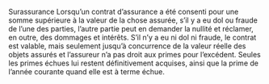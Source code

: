Surassurance
Lorsqu’un contrat d’assurance a été consenti pour une somme supérieure à la valeur de la chose assurée, s’il y a eu dol ou fraude de l’une des parties, l’autre partie peut en demander la nullité et réclamer, en outre, des dommages et intérêts.
S’il n’y a eu ni dol ni fraude, le contrat est valable, mais seulement jusqu’à concurrence de la valeur réelle des objets assurés et l’assureur n’a pas droit aux primes pour l’excédent. Seules les primes échues lui restent définitivement acquises, ainsi que la prime de l’année courante quand elle est à terme échue.